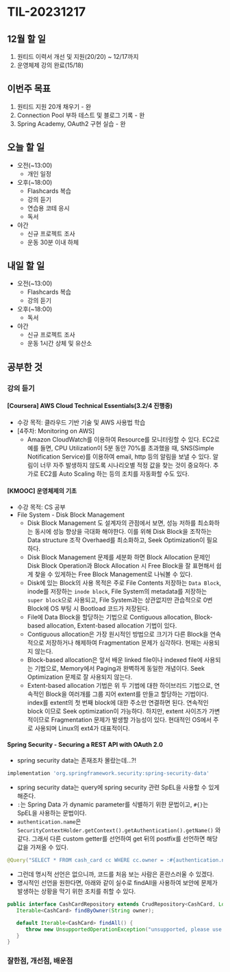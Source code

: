 # TIL-20231217

## 12월 할 일

1. 원티드 이력서 개선 및 지원(20/20) ~ 12/17까지
2. 운영체제 강의 완료(15/18)

## 이번주 목표

1. 원티드 지원 20개 채우기 - 완
2. Connection Pool 부하 테스트 및 블로그 기록 - 완
3. Spring Academy, OAuth2 구현 실습 - 완

## 오늘 할 일

- 오전(~13:00)
  - 개인 일정
- 오후(~18:00)
  - Flashcards 복습
  - 강의 듣기
  - 연습용 코테 응시
  - 독서
- 야간
  - 신규 프로젝트 조사
  - 운동 30분 이내 하체

## 내일 할 일

- 오전(~13:00)
  - Flashcards 복습
  - 강의 듣기
- 오후(~18:00)
  - 독서
- 야간
  - 신규 프로젝트 조사
  - 운동 1시간 상체 및 유산소

## 공부한 것

### 강의 듣기

#### [Coursera] AWS Cloud Technical Essentials(3.2/4 진행중)

- 수강 목적: 클라우드 기반 기술 및 AWS 사용법 학습
- [4주차: Monitoring on AWS]
  - Amazon CloudWatch를 이용하여 Resource를 모니터링할 수 있다. EC2로 예를 들면, CPU Utilization이 5분 동안 70%를 초과했을 때, SNS(Simple Notification Service)를 이용하여 email, http 등의 알림을 보낼 수 있다. 알림이 너무 자주 발생하지 않도록 시나리오별 적정 값을 찾는 것이 중요하다. 추가로 EC2를 Auto Scaling 하는 등의 조치를 자동화할 수도 있다.

#### [KMOOC] 운영체제의 기초

- 수강 목적: CS 공부
- File System - Disk Block Management
  - Disk Block Management 도 설계자의 관점에서 보면, 성능 저하를 최소화하는 동시에 성능 향상을 극대화 해야한다. 이를 위해 Disk Block을 조작하는 Data structure 조작 Overhaed를 최소화하고, Seek Optimization이 필요하다.
  - Disk Block Management 문제를 세분화 하면 Block Allocation 문제인 Disk Block Operation과 Block Allocation 시 Free Block을 잘 표현해서 쉽게 찾을 수 있게하는 Free Block Management로 나눠볼 수 있다.
  - Disk에 있는 Block의 사용 목적은 주로 File Contents 저장하는 `Data Block`, inode를 저장하는 `inode block`, File System의 metadata를 저장하는 `super block`으로 사용되고, File System과는 상관없지만 관습적으로 0번 Block에 OS 부팅 시 Bootload 코드가 저장된다.
  - File에 Data Block을 할당하는 기법으로 Contiguous allocation, Block-based allocation, Extent-based allocation 기법이 있다.
  - Contiguous allocation은 가장 원시적인 방법으로 크기가 다른 Block을 연속적으로 저장하거나 해제하여 Fragmentation 문제가 심각하다. 현재는 사용되지 않는다.
  - Block-based allocation은 앞서 배운 linked file이나 indexed file에 사용되는 기법으로, Memory에서 Paging과 완벽하게 동일한 개념이다. Seek Optimization 문제로 잘 사용되지 않는다.
  - Extent-based allocation 기법은 위 두 기법에 대한 하이브리드 기법으로, 연속적인 Block을 여러개를 그룹 지어 extent를 만들고 할당하는 기법이다. index를 extent의 첫 번째 block에 대한 주소만 연결하면 된다. 연속적인 block 이므로 Seek optimization이 가능하다. 하지만, extent 사이즈가 가변적이므로 Fragmentation 문제가 발생할 가능성이 있다. 현대적인 OS에서 주로 사용되며 Linux의 ext4가 대표적이다.

#### Spring Security - Securing a REST API with OAuth 2.0

- spring security data는 존재조차 몰랐는데...?!

```groovy
implementation 'org.springframework.security:spring-security-data'
```

- spring security data는 query에 spring security 관련 SpEL을 사용할 수 있게 해준다.
- `:`는 Spring Data 가 dynamic parameter를 식별하기 위한 문법이고, `#{}`는 SpEL을 사용하는 문법이다.
- `authentication.name`은 `SecurityContextHolder.getContext().getAuthentication().getName()` 와 같다. 그래서 다른 custom getter를 선언하여 get 뒤의 postfix를 선언하면 해당 값을 가져올 수 있다.

```java
@Query("SELECT * FROM cash_card cc WHERE cc.owner = :#{authentication.name}")
```

- 그런데 명시적 선언은 없으니까, 코드를 처음 보는 사람은 혼란스러울 수 있겠다.
- 명시적인 선언을 원한다면, 아래와 같이 실수로 findAll을 사용하여 보안에 문제가 발생하는 상황을 막기 위한 조치를 취할 수 있다.

```java
public interface CashCardRepository extends CrudRepository<CashCard, Long> {
   Iterable<CashCard> findByOwner(String owner);

   default Iterable<CashCard> findAll() {
      throw new UnsupportedOperationException("unsupported, please use findByOwner instead");
   }
}
```

### 잘한점, 개선점, 배운점
